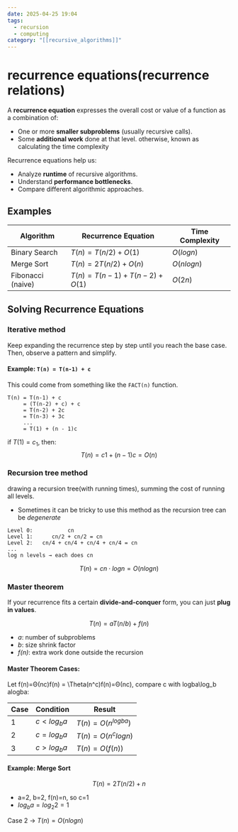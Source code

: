 ```yaml
---
date: 2025-04-25 19:04
tags:
  - recursion
  - computing
category: "[[recursive_algorithms]]"
---
```

# recurrence equations(recurrence relations)
A **recurrence equation** expresses the overall cost or value of a function as a combination of:
- One or more **smaller subproblems** (usually recursive calls).
- Some **additional work** done at that level.
otherwise, known as calculating the time complexity

Recurrence equations help us:
- Analyze **runtime** of recursive algorithms.
- Understand **performance bottlenecks**.
- Compare different algorithmic approaches.

## Examples

| Algorithm         | Recurrence Equation       | Time Complexity |
| ----------------- | ------------------------- | --------------- |
| Binary Search     | $T(n)=T(n/2)+O(1)$        | $O(log⁡n)$      |
| Merge Sort        | $T(n)=2T(n/2)+O(n)$       | $O(nlog⁡n)$     |
| Fibonacci (naive) | $T(n)=T(n−1)+T(n−2)+O(1)$ | $O(2n)$         |
## Solving Recurrence Equations
### Iterative method
Keep expanding the recurrence step by step until you reach the base case. Then, observe a pattern and simplify.
#### Example: `T(n) = T(n-1) + c`

This could come from something like the `FACT(n)` function.

```
T(n) = T(n-1) + c
     = (T(n-2) + c) + c
     = T(n-2) + 2c
     = T(n-3) + 3c
     ...
     = T(1) + (n - 1)c
```
if $T(1) = c_{1}$, then:
$$T(n)=c1​+(n−1)c=O(n)$$
### Recursion tree method 
drawing a recursion tree(with running times), summing the cost of running all levels.
- Sometimes it can be tricky to use this method as the recursion tree can be *degenerate*
```
Level 0:           cn
Level 1:      cn/2 + cn/2 = cn
Level 2:   cn/4 + cn/4 + cn/4 + cn/4 = cn
...
log n levels → each does cn
```
$$T(n)=cn⋅logn=O(nlogn)$$
### Master theorem
If your recurrence fits a certain **divide-and-conquer** form, you can just **plug in values**.

$$T(n)=aT(n/b)+f(n)$$
- *a*: number of subproblems
- *b*: size shrink factor
- *f(n)*: extra work done outside the recursion
#### Master Theorem Cases:

Let f(n)=Θ(nc)f(n) = \Theta(n^c)f(n)=Θ(nc), compare c with log⁡ba\log_b alogb​a:

| Case | Condition     | Result               |
| ---- | ------------- | -------------------- |
| 1    | $c<log⁡_{b}a$ | $T(n)=O(n^{log⁡ba})$ |
| 2    | $c=log⁡_{b}a$ | $T(n)=O(n^clog⁡n)$   |
| 3    | $c>log⁡_{b}a$ | $T(n)=O(f(n))$       |

#### Example: Merge Sort

$$T(n)=2T(n/2)+n$$
- a=2, b=2, f(n)=n, so c=1
- $log⁡_{b}a=log⁡_{2}2=1$

Case 2 → $T(n)=O(nlog⁡n)$